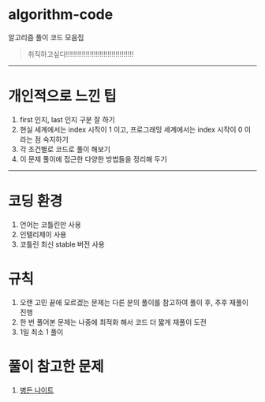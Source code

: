 # algorithm-code

알고리즘 풀이 코드 모음집

> 취직하고싶다!!!!!!!!!!!!!!!!!!!!!!!!!!!!!!!!!!

---

# 개인적으로 느낀 팁

1. first 인지, last 인지 구분 잘 하기
2. 현실 세계에서는 index 시작이 1 이고, 프로그래밍 세계에서는 index 시작이 0 이라는 점 숙지하기
3. 각 조건별로 코드로 풀이 해보기
4. 이 문제 풀이에 접근한 다양한 방법들을 정리해 두기

---

# 코딩 환경

1. 언어는 코틀린만 사용
2. 인텔리제이 사용
3. 코틀린 최신 stable 버전 사용

# 규칙

1. 오랜 고민 끝에 모르겠는 문제는 다른 분의 풀이를 참고하여 풀이 후, 추후  재풀이 진행
2. 한 번 풀어본 문제는 나중에 최적화 해서 코드 더 짧게 재풀이 도전
3. 1일 최소 1 풀이

# 풀이 참고한 문제

1. [병든 나이트](https://www.acmicpc.net/problem/1783)
